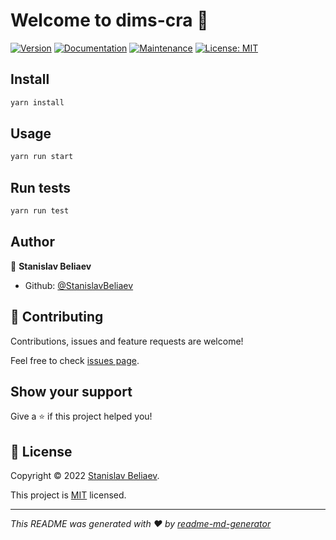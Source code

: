 # Welcome to dims-cra 👋
[![Version](https://img.shields.io/npm/v/dims-cra.svg)](https://www.npmjs.com/package/dims-cra)
[![Documentation](https://img.shields.io/badge/documentation-yes-brightgreen.svg)](https://github.com/Dev-incubator/DIMS-cra#readme)
[![Maintenance](https://img.shields.io/badge/Maintained%3F-yes-green.svg)](https://github.com/Dev-incubator/DIMS-cra/graphs/commit-activity)
[![License: MIT](https://img.shields.io/github/license/StanislavBeliaev/dims-cra)](https://github.com/Dev-incubator/DIMS-cra/blob/master/LICENSE)

## Install

```sh
yarn install
```

## Usage

```sh
yarn run start
```

## Run tests

```sh
yarn run test
```

## Author

👤 **Stanislav Beliaev**

* Github: [@StanislavBeliaev](https://github.com/StanislavBeliaev)

## 🤝 Contributing

Contributions, issues and feature requests are welcome!

Feel free to check [issues page](https://github.com/StanislavBeliaev/DIMS/issues). 

## Show your support

Give a ⭐️ if this project helped you!


## 📝 License

Copyright © 2022 [Stanislav Beliaev](https://github.com/StanislavBeliaev).

This project is [MIT](https://github.com/Dev-incubator/DIMS-cra/blob/master/LICENSE) licensed.

***
_This README was generated with ❤️ by [readme-md-generator](https://github.com/kefranabg/readme-md-generator)_